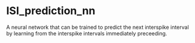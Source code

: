 # ISI_prediction_nn
A neural network that can be trained to predict the next interspike interval by learning from the interspike intervals immediately preceeding.
